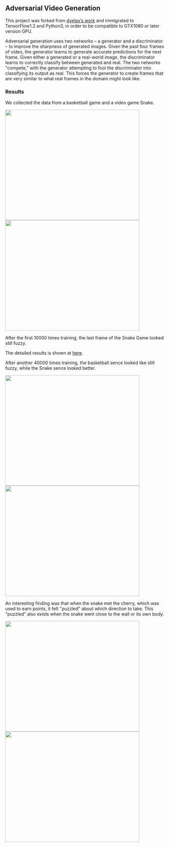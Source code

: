 ## Adversarial Video Generation
This project was forked from [dyelax’s work](https://github.com/dyelax/Adversarial_Video_Generation) and immigrated to TensorFlow1.2 and Python3, in order to be compatible to GTX1080 or later version GPU.

Adversarial generation uses two networks – a generator and a discriminator – to improve the sharpness of generated images. Given the past four frames of video, the generator learns to generate accurate predictions for the next frame. Given either a generated or a real-world image, the discriminator learns to correctly classify between generated and real. The two networks "compete," with the generator attempting to fool the discriminator into classifying its output as real. This forces the generator to create frames that are very similar to what real frames in the domain might look like.

### Results
We collected the data from a basketball game and a video game Snake.


<img src="https://media.giphy.com/media/PlxrWSwTTjA3KFW8Rp/giphy.gif" width="425" height="350"> <img src="https://media.giphy.com/media/L0xNHleHM9K0gWvV2u/giphy.gif" width="425" height="350">


After the first 10000 times training, the last frame of the Snake Game looked still fuzzy.

The detailed results is shown at [here](https://docs.google.com/presentation/d/1dSCPw3_T-7nOAzeLDiZp9Sbr--sUO0bDb7_78sKT2_U/edit?usp=sharing). 

After another 40000 times training, the basketball sence looked like still fuzzy, while the Snake sence looked better.

<img src="https://media.giphy.com/media/SwsdL2k2C3VeIjrDZb/giphy.gif" width="425" height="350"> <img src="https://media.giphy.com/media/H75iw0JhdyNN3eUBro/giphy.gif" width="425" height="350">

An interesting finding was that when the snake met the cherry, which was used to earn points, it felt "puzzled" about which direction to take. This "puzzled" also exists when the snake went close to the wall or its own body. 

<img src="https://media.giphy.com/media/H75J2Ivi8hGyh3iken/giphy.gif" width="425" height="350"> <img src="https://media.giphy.com/media/KEG5UGA79Vc2q4Of97/giphy.gif" width="425" height="350">
